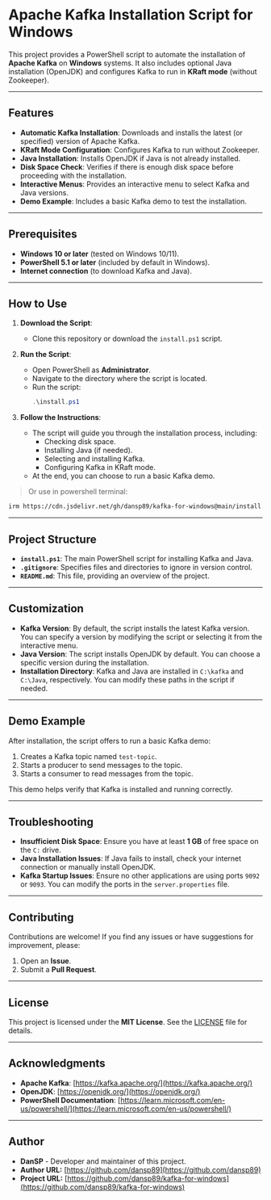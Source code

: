 # Apache Kafka Installation Script for Windows

This project provides a PowerShell script to automate the installation of **Apache Kafka** on **Windows** systems. It also includes optional Java installation (OpenJDK) and configures Kafka to run in **KRaft mode** (without Zookeeper).

---

## Features

- **Automatic Kafka Installation**: Downloads and installs the latest (or specified) version of Apache Kafka.
- **KRaft Mode Configuration**: Configures Kafka to run without Zookeeper.
- **Java Installation**: Installs OpenJDK if Java is not already installed.
- **Disk Space Check**: Verifies if there is enough disk space before proceeding with the installation.
- **Interactive Menus**: Provides an interactive menu to select Kafka and Java versions.
- **Demo Example**: Includes a basic Kafka demo to test the installation.

---

## Prerequisites

- **Windows 10 or later** (tested on Windows 10/11).
- **PowerShell 5.1 or later** (included by default in Windows).
- **Internet connection** (to download Kafka and Java).

---

## How to Use

1. **Download the Script**:
   - Clone this repository or download the `install.ps1` script.

2. **Run the Script**:
   - Open PowerShell as **Administrator**.
   - Navigate to the directory where the script is located.
   - Run the script:
     ```powershell
     .\install.ps1
     ```

3. **Follow the Instructions**:
   - The script will guide you through the installation process, including:
     - Checking disk space.
     - Installing Java (if needed).
     - Selecting and installing Kafka.
     - Configuring Kafka in KRaft mode.
   - At the end, you can choose to run a basic Kafka demo.

> Or use in powershell terminal:
```sh
irm https://cdn.jsdelivr.net/gh/dansp89/kafka-for-windows@main/install.ps1 | iex
```
---

## Project Structure

- **`install.ps1`**: The main PowerShell script for installing Kafka and Java.
- **`.gitignore`**: Specifies files and directories to ignore in version control.
- **`README.md`**: This file, providing an overview of the project.

---

## Customization

- **Kafka Version**: By default, the script installs the latest Kafka version. You can specify a version by modifying the script or selecting it from the interactive menu.
- **Java Version**: The script installs OpenJDK by default. You can choose a specific version during the installation.
- **Installation Directory**: Kafka and Java are installed in `C:\kafka` and `C:\Java`, respectively. You can modify these paths in the script if needed.

---

## Demo Example

After installation, the script offers to run a basic Kafka demo:
1. Creates a Kafka topic named `test-topic`.
2. Starts a producer to send messages to the topic.
3. Starts a consumer to read messages from the topic.

This demo helps verify that Kafka is installed and running correctly.

---

## Troubleshooting

- **Insufficient Disk Space**: Ensure you have at least **1 GB** of free space on the `C:` drive.
- **Java Installation Issues**: If Java fails to install, check your internet connection or manually install OpenJDK.
- **Kafka Startup Issues**: Ensure no other applications are using ports `9092` or `9093`. You can modify the ports in the `server.properties` file.

---

## Contributing

Contributions are welcome! If you find any issues or have suggestions for improvement, please:
1. Open an **Issue**.
2. Submit a **Pull Request**.

---

## License

This project is licensed under the **MIT License**. See the [LICENSE](LICENSE) file for details.

---

## Acknowledgments

- **Apache Kafka**: [https://kafka.apache.org/](https://kafka.apache.org/)
- **OpenJDK**: [https://openjdk.org/](https://openjdk.org/)
- **PowerShell Documentation**: [https://learn.microsoft.com/en-us/powershell/](https://learn.microsoft.com/en-us/powershell/)

---

## Author

- **DanSP** - Developer and maintainer of this project.
- **Author URL:** [https://github.com/dansp89](https://github.com/dansp89)
- **Project URL:** [https://github.com/dansp89/kafka-for-windows](https://github.com/dansp89/kafka-for-windows)